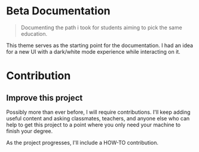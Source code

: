 # Beta Documentation 

> Documenting the path i took for students aiming to pick the same education. 

This theme serves as the starting point for the documentation. I had an idea for a new UI with a dark/white mode experience while interacting on it.


# Contribution
## Improve this project
Possibly more than ever before, I will require contributions. I'll keep adding useful content and asking classmates, teachers, and anyone else who can help to get this project to a point where you only need your machine to finish your degree.

As the project progresses, I'll include a HOW-TO contribution.
